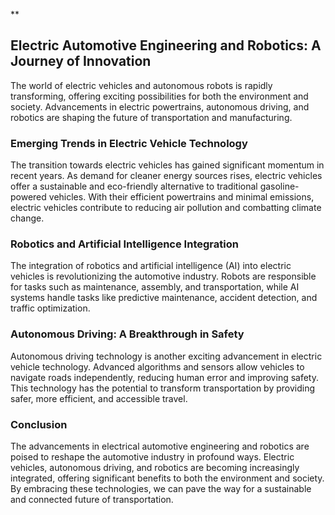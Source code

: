 **

## Electric Automotive Engineering and Robotics: A Journey of Innovation

The world of electric vehicles and autonomous robots is rapidly transforming, offering exciting possibilities for both the environment and society. Advancements in electric powertrains, autonomous driving, and robotics are shaping the future of transportation and manufacturing.

### Emerging Trends in Electric Vehicle Technology

The transition towards electric vehicles has gained significant momentum in recent years. As demand for cleaner energy sources rises, electric vehicles offer a sustainable and eco-friendly alternative to traditional gasoline-powered vehicles. With their efficient powertrains and minimal emissions, electric vehicles contribute to reducing air pollution and combatting climate change.

### Robotics and Artificial Intelligence Integration

The integration of robotics and artificial intelligence (AI) into electric vehicles is revolutionizing the automotive industry. Robots are responsible for tasks such as maintenance, assembly, and transportation, while AI systems handle tasks like predictive maintenance, accident detection, and traffic optimization.

### Autonomous Driving: A Breakthrough in Safety

Autonomous driving technology is another exciting advancement in electric vehicle technology. Advanced algorithms and sensors allow vehicles to navigate roads independently, reducing human error and improving safety. This technology has the potential to transform transportation by providing safer, more efficient, and accessible travel.

### Conclusion

The advancements in electrical automotive engineering and robotics are poised to reshape the automotive industry in profound ways. Electric vehicles, autonomous driving, and robotics are becoming increasingly integrated, offering significant benefits to both the environment and society. By embracing these technologies, we can pave the way for a sustainable and connected future of transportation.